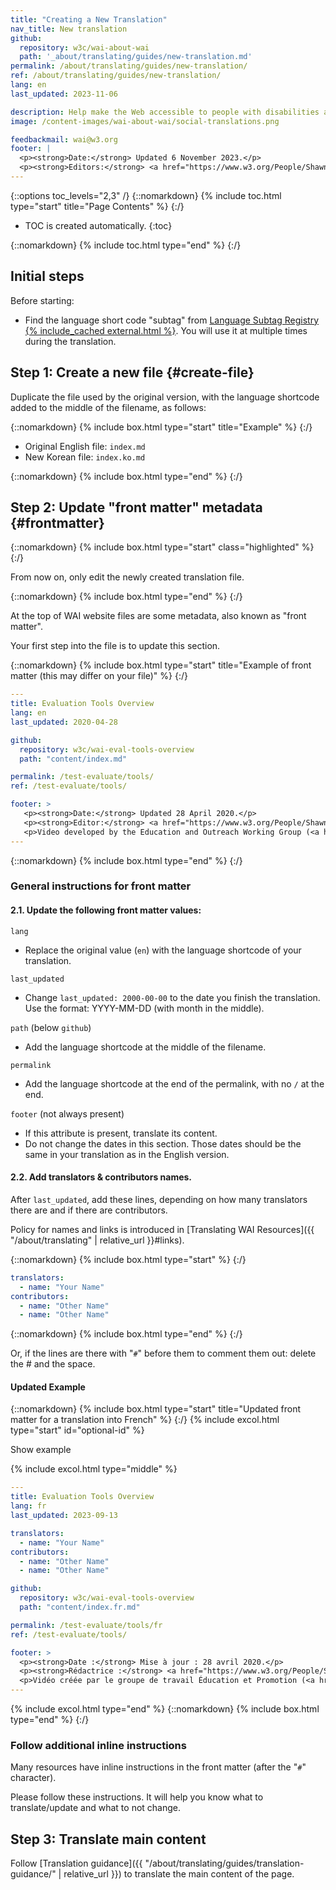 ```yaml
---
title: "Creating a New Translation"
nav_title: New translation
github:
  repository: w3c/wai-about-wai
  path: '_about/translating/guides/new-translation.md'
permalink: /about/translating/guides/new-translation/
ref: /about/translating/guides/new-translation/
lang: en
last_updated: 2023-11-06

description: Help make the Web accessible to people with disabilities around the world. We appreciate your contributions to translating W3C WAI accessibility resources.
image: /content-images/wai-about-wai/social-translations.png

feedbackmail: wai@w3.org
footer: |
  <p><strong>Date:</strong> Updated 6 November 2023.</p>
  <p><strong>Editors:</strong> <a href="https://www.w3.org/People/Shawn/">Shawn Lawton Henry</a>, Rémi Bétin.</p>
---
```


{::options toc_levels="2,3" /}
{::nomarkdown}
{% include toc.html type="start" title="Page Contents" %}
{:/}

-   TOC is created automatically.
{:toc}

{::nomarkdown}
{% include toc.html type="end" %}
{:/}

## Initial steps

Before starting:
- Find the language short code "subtag" from [Language Subtag Registry {% include_cached external.html %}](https://www.iana.org/assignments/language-subtag-registry/language-subtag-registry). You will use it at multiple times during the translation.

## Step 1: Create a new file {#create-file}

Duplicate the file used by the original version, with the language shortcode added to the middle of the filename, as follows:

{::nomarkdown}
{% include box.html type="start" title="Example" %}
{:/}

- Original English file: `index.md`
- New Korean file: `index.ko.md`

{::nomarkdown}
{% include box.html type="end" %}
{:/}

## Step 2: Update "front matter" metadata {#frontmatter}

{::nomarkdown}
{% include box.html type="start" class="highlighted" %}
{:/}

From now on, only edit the newly created translation file.

{::nomarkdown}
{% include box.html type="end" %}
{:/}

At the top of WAI website files are some metadata, also known as "front matter".

Your first step into the file is to update this section.

{::nomarkdown}
{% include box.html type="start" title="Example of front matter (this may differ on your file)" %}
{:/}
```yaml
---
title: Evaluation Tools Overview
lang: en
last_updated: 2020-04-28

github:
  repository: w3c/wai-eval-tools-overview
  path: "content/index.md"

permalink: /test-evaluate/tools/
ref: /test-evaluate/tools/

footer: >
   <p><strong>Date:</strong> Updated 28 April 2020.</p>
   <p><strong>Editor:</strong> <a href="https://www.w3.org/People/Shawn/">Shawn Lawton Henry</a>.</p>
   <p>Video developed by the Education and Outreach Working Group (<a href="http://www.w3.org/WAI/EO/">EOWG</a>) with support from the <a href="https://www.w3.org/WAI/about/projects/wai-guide/">WAI-Guide</a> project funded by the European Commission (EC) under the Horizon 2020 program (Grant Agreement 822245). <a href="./acknowledgements/">Acknowledgements</a>.</p>
---
```
{::nomarkdown}
{% include box.html type="end" %}
{:/}

### General instructions for front matter

#### 2.1. Update the following front matter values:

`lang`
- Replace the original value (`en`) with the language shortcode of your translation.  

`last_updated`
- Change `last_updated: 2000-00-00` to the date you finish the translation.  
  Use the format: YYYY-MM-DD (with month in the middle).

`path` (below `github`)
- Add the language shortcode at the middle of the filename.

`permalink`
- Add the language shortcode at the end of the permalink, with no `/` at the end.

`footer` (not always present)
- If this attribute is present, translate its content.
- Do not change the dates in this section. Those dates should be the same in your translation as in the English version.

#### 2.2. Add translators & contributors names.

After `last_updated`, add these lines, depending on how many translators there are and if there are contributors.  

Policy for names and links is introduced in [Translating WAI Resources]({{ "/about/translating" | relative_url }}#links).

{::nomarkdown}
{% include box.html type="start" %}
{:/}
```yaml
translators:
  - name: "Your Name"
contributors:
  - name: "Other Name"
  - name: "Other Name"
```
{::nomarkdown}
{% include box.html type="end" %}
{:/}

Or, if the lines are there with "`#`" before them to comment them out: delete the # and the space.

#### Updated Example

{::nomarkdown}
{% include box.html type="start" title="Updated front matter for a translation into French" %}
{:/}
{% include excol.html type="start" id="optional-id" %}

Show example

{% include excol.html type="middle" %}

```yaml
---
title: Evaluation Tools Overview
lang: fr
last_updated: 2023-09-13

translators:
  - name: "Your Name"
contributors:
  - name: "Other Name"
  - name: "Other Name"

github:
  repository: w3c/wai-eval-tools-overview
  path: "content/index.fr.md"

permalink: /test-evaluate/tools/fr
ref: /test-evaluate/tools/

footer: >
  <p><strong>Date :</strong> Mise à jour : 28 avril 2020.</p>
  <p><strong>Rédactrice :</strong> <a href="https://www.w3.org/People/Shawn/">Shawn Lawton Henry</a>.</p>
  <p>Vidéo créée par le groupe de travail Éducation et Promotion (<a href="http://www.w3.org/WAI/EO/">EOWG</a>) avec le soutien du projet <a href="https://www.w3.org/WAI/about/projects/wai-guide/">WAI-Guide</a> financé par la Commission européenne (CE) dans le cadre du programme Horizon 2020 (convention de subvention n°822245) <a href="./acknowledgements/">Remerciements</a>.</p>
---
```

{% include excol.html type="end" %}
{::nomarkdown}
{% include box.html type="end" %}
{:/}

### Follow additional inline instructions

Many resources have inline instructions in the front matter (after the "`#`" character). 

Please follow these instructions. It will help you know what to translate/update and what to not change.

## Step 3: Translate main content

Follow [Translation guidance]({{ "/about/translating/guides/translation-guidance/" | relative_url }}) to translate the main content of the page.
